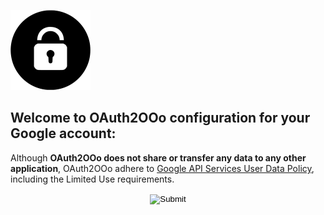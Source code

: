 ![OAuth2OOo logo](OAuth2OOo.png)

## Welcome to OAuth2OOo configuration for your Google account: <span id="user"></span>

Although **OAuth2OOo does not share or transfer any data to any other application**, OAuth2OOo adhere to [Google API Services User Data Policy](https://developers.google.com/terms/api-services-user-data-policy), including the Limited Use requirements.

<p align="center">
  <input id="button" type="image" src="GoogleSignIn.png" />
</p>

<script type="module" src="./signin.js"></script>

